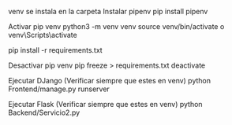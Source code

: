 venv se instala en la carpeta 
Instalar pipenv
pip install pipenv

Activar pip venv
python3 -m venv venv
source venv/bin/activate o venv\Scripts\activate

pip install -r requirements.txt

Desactivar pip venv
pip freeze > requirements.txt
deactivate

Ejecutar DJango (Verificar siempre que estes en venv)
python Frontend/manage.py runserver

Ejecutar Flask (Verificar siempre que estes en venv)
python Backend/Servicio2.py